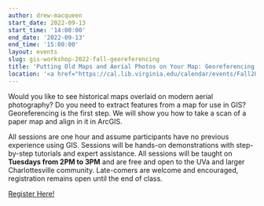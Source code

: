 ```yaml
---
author: drew-macqueen
start_date: 2022-09-13
start_time: '14:00:00'
end_date: '2022-09-13'
end_time: '15:00:00'
layout: events
slug: gis-workshop-2022-fall-georeferencing
title: 'Putting Old Maps and Aerial Photos on Your Map: Georeferencing in ArcGIS Pro'
location: '<a href="https://cal.lib.virginia.edu/calendar/events/Fall2022GISWorkshop2">Register for Zoom Link</a>'
---
```


Would you like to see historical maps overlaid on modern aerial photography?  Do you need to extract features from a map for use in GIS?  Georeferencing is the first step.  We will show you how to take a scan of a paper map and align in it in ArcGIS.

All sessions are one hour and assume participants have no previous experience using GIS.  Sessions will be hands-on demonstrations with step-by-step tutorials and expert assistance.  All sessions will be taught on **Tuesdays from 2PM to 3PM** and are free and open to the UVa and larger Charlottesville community. Late-comers are welcome and encouraged, registration remains open until the end of class.

[Register Here!](https://cal.lib.virginia.edu/calendar/events/Fall2022GISWorkshop2)
